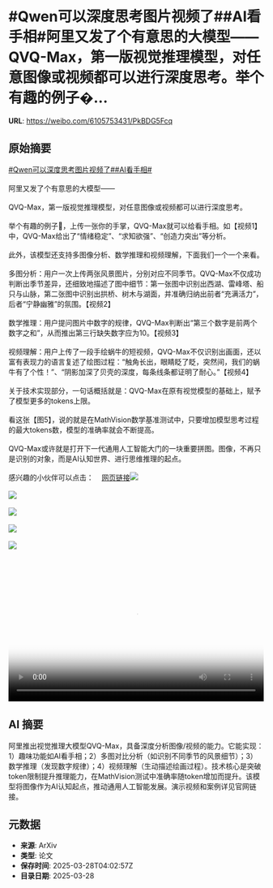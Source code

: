 # #Qwen可以深度思考图片视频了##AI看手相#阿里又发了个有意思的大模型——QVQ-Max，第一版视觉推理模型，对任意图像或视频都可以进行深度思考。举个有趣的例子�...

**URL**: https://weibo.com/6105753431/PkBDG5Fcq

## 原始摘要

<a href="https://m.weibo.cn/search?containerid=231522type%3D1%26t%3D10%26q%3D%23Qwen%E5%8F%AF%E4%BB%A5%E6%B7%B1%E5%BA%A6%E6%80%9D%E8%80%83%E5%9B%BE%E7%89%87%E8%A7%86%E9%A2%91%E4%BA%86%23&amp;extparam=%23Qwen%E5%8F%AF%E4%BB%A5%E6%B7%B1%E5%BA%A6%E6%80%9D%E8%80%83%E5%9B%BE%E7%89%87%E8%A7%86%E9%A2%91%E4%BA%86%23" data-hide=""><span class="surl-text">#Qwen可以深度思考图片视频了#</span></a><a href="https://m.weibo.cn/search?containerid=231522type%3D1%26t%3D10%26q%3D%23AI%E7%9C%8B%E6%89%8B%E7%9B%B8%23&amp;extparam=%23AI%E7%9C%8B%E6%89%8B%E7%9B%B8%23" data-hide=""><span class="surl-text">#AI看手相#</span></a><br><br>阿里又发了个有意思的大模型——<br><br>QVQ-Max，第一版视觉推理模型，对任意图像或视频都可以进行深度思考。<br><br>举个有趣的例子🌰，上传一张你的手掌，QVQ-Max就可以给看手相。如【视频1】中，QVQ-Max给出了“情绪稳定”、“求知欲强”、“创造力突出”等分析。<br><br>此外，该模型还支持多图像分析、数学推理和视频理解，下面我们一个一个来看。<br><br>多图分析：用户一次上传两张风景图片，分别对应不同季节。QVQ-Max不仅成功判断出季节差异，还细致地描述了图中细节：第一张图中识别出西湖、雷峰塔、船只与山脉，第二张图中识别出拱桥、树木与湖面，并准确归纳出前者“充满活力”，后者“宁静幽雅”的氛围。【视频2】<br><br>数学推理：用户提问图片中数字的规律，QVQ-Max判断出“第三个数字是前两个数字之和”，从而推出第三行缺失数字应为10。【视频3】<br><br>视频理解：用户上传了一段手绘蜗牛的短视频，QVQ-Max不仅识别出画面，还以富有表现力的语言复述了绘图过程：“触角长出，眼睛眨了眨，突然间，我们的蜗牛有了个性！”、“阴影加深了贝壳的深度，每条线条都证明了耐心。”【视频4】<br><br>关于技术实现部分，一句话概括就是：QVQ-Max在原有视觉模型的基础上，赋予了模型更多的tokens上限。<br><br>看这张【图5】，说的就是在MathVision数学基准测试中，只要增加模型思考过程的最大tokens数，模型的准确率就会不断提高。<br><br>QVQ-Max或许就是打开下一代通用人工智能大门的一块重要拼图。图像，不再只是识别的对象，而是AI认知世界、进行思维推理的起点。<br><br>感兴趣的小伙伴可以点击：<a href="https://weibo.cn/sinaurl?u=https%3A%2F%2Fqwenlm.github.io%2Fblog%2Fqvq-max-preview%2F" data-hide=""><span class="url-icon"><img style="width: 1rem;height: 1rem" src="https://h5.sinaimg.cn/upload/2015/09/25/3/timeline_card_small_web_default.png" referrerpolicy="no-referrer"></span><span class="surl-text">网页链接</span></a><img style="" src="https://tvax2.sinaimg.cn/large/006Fd7o3ly1hzwgi3zumhj314y0k0mxq.jpg" referrerpolicy="no-referrer"><br><br><img style="" src="https://tvax4.sinaimg.cn/large/006Fd7o3ly1hzwgi1e6h7j314s0k0aan.jpg" referrerpolicy="no-referrer"><br><br><img style="" src="https://tvax2.sinaimg.cn/large/006Fd7o3ly1hzwgi3mlx6j31580k0wf3.jpg" referrerpolicy="no-referrer"><br><br><img style="" src="https://tvax2.sinaimg.cn/large/006Fd7o3ly1hzwgi36e0aj316i0k03zh.jpg" referrerpolicy="no-referrer"><br><br><img style="" src="https://tvax3.sinaimg.cn/large/006Fd7o3gy1hzwgh0ye7gj316o0q0jwt.jpg" referrerpolicy="no-referrer"><br><br><br clear="both"><div style="clear: both"></div><video controls="controls" poster="https://tvax3.sinaimg.cn/orj480/006Fd7o3ly1hzwgi4lsqxj314y0k0mxq.jpg" style="width: 100%"><source src="https://f.video.weibocdn.com/o0/pVL9eNNRlx08n1tnKB0s0104120085cR0E010.mp4?label=mp4_720p&amp;template=1474x720.25.0&amp;ori=0&amp;ps=1CwnkDw1GXwCQx&amp;Expires=1743138148&amp;ssig=Z277yKRsYL&amp;KID=unistore,video"><source src="https://f.video.weibocdn.com/o0/kgcl9nIglx08n1tn7NEs010412003sOV0E010.mp4?label=mp4_hd&amp;template=980x480.25.0&amp;ori=0&amp;ps=1CwnkDw1GXwCQx&amp;Expires=1743138148&amp;ssig=sp4oXqBugi&amp;KID=unistore,video"><source src="https://f.video.weibocdn.com/o0/LlAN0EHOlx08n1tnjJXi010412001TGX0E010.mp4?label=mp4_ld&amp;template=736x360.25.0&amp;ori=0&amp;ps=1CwnkDw1GXwCQx&amp;Expires=1743138148&amp;ssig=8z1D3ctjX9&amp;KID=unistore,video"><p>视频无法显示，请前往<a href="https://video.weibo.com/show?fid=1034%3A5149112106942523" target="_blank" rel="noopener noreferrer">微博视频</a>观看。</p></video>

## AI 摘要

阿里推出视觉推理大模型QVQ-Max，具备深度分析图像/视频的能力。它能实现：1）趣味功能如AI看手相；2）多图对比分析（如识别不同季节的风景细节）；3）数学推理（发现数字规律）；4）视频理解（生动描述绘画过程）。技术核心是突破token限制提升推理能力，在MathVision测试中准确率随token增加而提升。该模型将图像作为AI认知起点，推动通用人工智能发展。演示视频和案例详见官网链接。

## 元数据

- **来源**: ArXiv
- **类型**: 论文
- **保存时间**: 2025-03-28T04:02:57Z
- **目录日期**: 2025-03-28
